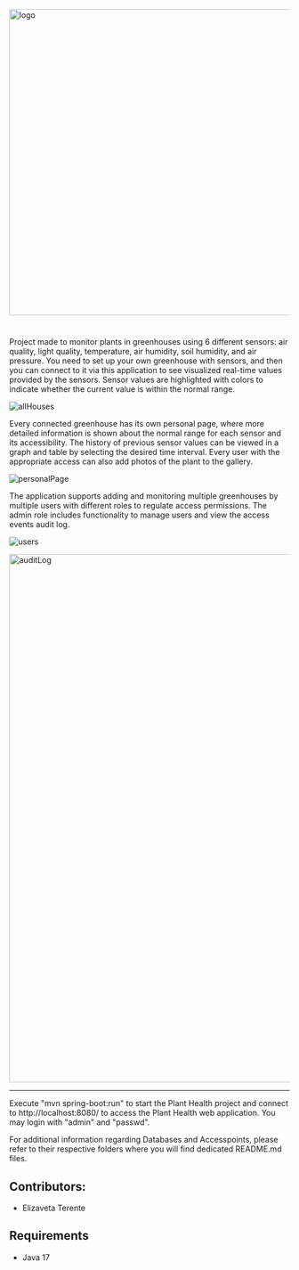 <img width="550" alt="logo" src="https://github.com/user-attachments/assets/2fec92f6-f20d-4f42-9346-3c176a73c7bb" />
 
#

Project made to monitor plants in greenhouses using 6 different sensors: air quality, light quality, temperature, air humidity, soil humidity, and air pressure.
You need to set up your own greenhouse with sensors, and then you can connect to it via this application to see visualized real-time values provided by the sensors. Sensor values are highlighted with colors to indicate whether the current value is within the normal range.

![allHouses](https://github.com/user-attachments/assets/d81ee2a2-0c48-4210-b2d4-3cea70830e79)

Every connected greenhouse has its own personal page, where more detailed information is shown about the normal range for each sensor and its accessibility. The history of previous sensor values can be viewed in a graph and table by selecting the desired time interval. Every user with the appropriate access can also add photos of the plant to the gallery.

![personalPage](https://github.com/user-attachments/assets/57e80f94-90d3-4cef-b31d-9387369c1be7)

The application supports adding and monitoring multiple greenhouses by multiple users with different roles to regulate access permissions. The admin role includes functionality to manage users and view the access events audit log.

![users](https://github.com/user-attachments/assets/9c6a2161-3079-4a80-9a8e-2b1fcde5b9f5)

<img width="949" alt="auditLog" src="https://github.com/user-attachments/assets/a8398002-85c9-4591-881a-4a4cb13cadfd" />

---------------------------------------------------------------------------------------------------------------------------------------------------------------------------------

Execute "mvn spring-boot:run" to start the Plant Health project and connect to
http://localhost:8080/ to access the Plant Health web application. You may login
with "admin" and "passwd".

For additional information regarding Databases and Accesspoints, please refer to their respective folders where you will find dedicated README.md files.

## Contributors:
- Elizaveta Terente
## Requirements
- Java 17
